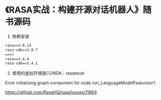# 《RASA实战：构建开源对话机器人》随书源码

1. 依赖安装
```full_requirements.txt
rasa==3.0.13
rasa-sdk==3.0.7
===>
rasa==3.4.4
rasa-sdk==3.4.1
```
2. 使用的虚拟环境是CONDA：rasabook



Error initializing graph component for node run_LanguageModelFeaturizer1.

https://github.com/RasaHQ/rasa/issues/11864
